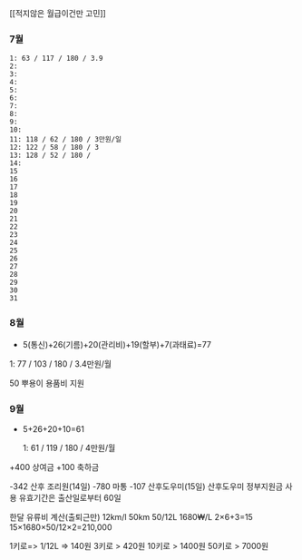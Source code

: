 [[적지않은 월급이건만 고민]]

### 7월
	1: 63 / 117 / 180 / 3.9
	2: 
	3: 
	4: 
	5: 
	6:
	7: 
	8: 
	9: 
	10: 
	11: 118 / 62 / 180 / 3만원/일
	12: 122 / 58 / 180 / 3
	13: 128 / 52 / 180 / 
	14: 
	15
	16
	17
	18
	19
	20
	21
	22
	23
	24
	25
	26
	27
	28
	29
	30
	31

### 8월 
- 5(통신)+26(기름)+20(관리비)+19(할부)+7(과태료)=77

1: 77 / 103 / 180 / 3.4만원/월

50 뿌용이 용품비 지원

### 9월
- 5+26+20+10=61

	1: 61 / 119 / 180 / 4만원/월

+400 상여금
+100 축하금

-342 산후 조리원(14일)
-780 마통
-107 산후도우미(15일)
산후도우미 정부지원금 사용 유효기간은 출산일로부터 60일

한달 유류비 계산(출퇴근만)
12km/l
50km 
50/12L
1680₩/L
2×6+3=15
15×1680×50/12×2=210,000

1키로=> 1/12L => 140원
3키로 > 420원
10키로 > 1400원
50키로 > 7000원